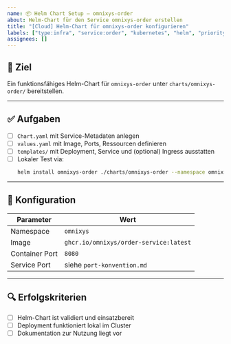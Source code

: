 ```yaml
---
name: 📦 Helm Chart Setup – omnixys-order
about: Helm-Chart für den Service omnixys-order erstellen
title: "[Cloud] Helm-Chart für omnixys-order konfigurieren"
labels: ["type:infra", "service:order", "kubernetes", "helm", "priority:high"]
assignees: []
---
```


## 🎯 Ziel

Ein funktionsfähiges Helm-Chart für `omnixys-order` unter `charts/omnixys-order/` bereitstellen.

---

## ✅ Aufgaben

- [ ] `Chart.yaml` mit Service-Metadaten anlegen
- [ ] `values.yaml` mit Image, Ports, Ressourcen definieren
- [ ] `templates/` mit Deployment, Service und (optional) Ingress ausstatten
- [ ] Lokaler Test via:
  ```bash
  helm install omnixys-order ./charts/omnixys-order --namespace omnixys
  ```

---

## 🔧 Konfiguration

| Parameter       | Wert                                            |
|----------------|--------------------------------------------------|
| Namespace       | `omnixys`                                       |
| Image           | `ghcr.io/omnixys/order-service:latest`     |
| Container Port  | `8080`                                          |
| Service Port    | siehe `port-konvention.md`                      |

---

## 🔍 Erfolgskriterien

- [ ] Helm-Chart ist validiert und einsatzbereit
- [ ] Deployment funktioniert lokal im Cluster
- [ ] Dokumentation zur Nutzung liegt vor
